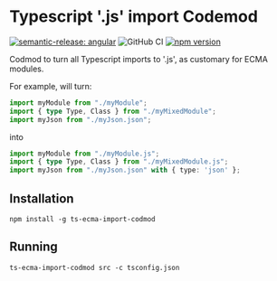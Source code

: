 # Typescript '.js' import Codemod

[![semantic-release: angular](https://img.shields.io/badge/semantic--release-angular-e10079?logo=semantic-release)](https://github.com/semantic-release/semantic-release)
![GitHub CI](https://github.com/BrightNight-Energy/ts-ecma-import-codmod/actions/workflows/cicd.yml/badge.svg)
[![npm version](https://badge.fury.io/js/ts-ecma-import-codmod.svg)](https://badge.fury.io/js/ts-ecma-import-codmod)

Codmod to turn all Typescript imports to '.js', as customary for ECMA modules.

For example, will turn:
```typescript
import myModule from "./myModule";
import { type Type, Class } from "./myMixedModule";
import myJson from "./myJson.json";
```

into

```typescript
import myModule from "./myModule.js";
import { type Type, Class } from "./myMixedModule.js";
import myJson from "./myJson.json" with { type: 'json' };
```

## Installation

```shell
npm install -g ts-ecma-import-codmod
````

## Running

```shell
ts-ecma-import-codmod src -c tsconfig.json
```
